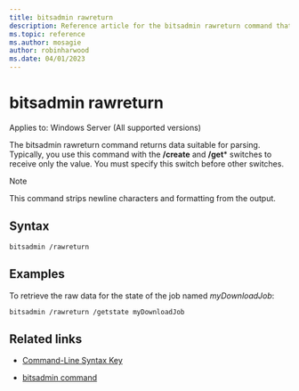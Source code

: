 ```yaml
---
title: bitsadmin rawreturn
description: Reference article for the bitsadmin rawreturn command that returns data suitable for parsing.
ms.topic: reference
ms.author: mosagie
author: robinharwood
ms.date: 04/01/2023
---
```


# bitsadmin rawreturn

Applies to: Windows Server (All supported versions)

The bitsadmin rawreturn command returns data suitable for parsing. Typically, you use this command with the **/create** and **/get*** switches to receive only the value. You must specify this switch before other switches.

> [!NOTE]
> This command strips newline characters and formatting from the output.

## Syntax

```
bitsadmin /rawreturn
```

## Examples

To retrieve the raw data for the state of the job named *myDownloadJob*:

```
bitsadmin /rawreturn /getstate myDownloadJob
```

## Related links

- [Command-Line Syntax Key](command-line-syntax-key.md)

- [bitsadmin command](bitsadmin.md)
